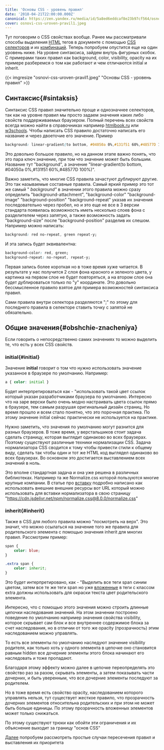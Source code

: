 ```yaml
---
title: 'Основы CSS - уровень правил'
date: '2018-04-21T22:00:00.000Z'
canonical: https://zen.yandex.ru/media/id/5a8ed6eddcaf8e23b97cf564/osnovy-css-uroven-pravil-5ad4e18f58166926c28e1b25
cover: osnovi-css-uroven-pravil1.jpeg
---
```

Тут поговорим о CSS свойствах вообще. Ранее мы рассматривали способы выделения [HTML](/blog/osnovi-html) тегов в документе с помощью [CSS селекторов](/blog/osnovi-sss-selektori) и их [комбинаций](/blog/osnovi-sss-kombinatori). Теперь попробуем опустится еще на один уровень ниже. На уровне синтаксиса, зайдем внутрь фигурных скобок. С примерами таких правил как background, color, visibility, opacity на их примере разберемся о том как работают и чем отличаются initial и inherit.

<!--more-->
{{< imgresize "osnovi-css-uroven-pravil1.jpeg" "Основы CSS - уровень правил" >}} 

## Синтаксис{#sintaksis} 

Синтаксис CSS правил значительно проще и однозначнее селекторов, так как на уровне правил мы просто задаем значения каких либо свойств поддерживаемых браузером. Полный перечень всех свойств всегда можно найти в справочниках например [htmlbook.ru](http://htmlbook.ru/) или [w3schools](https://www.w3schools.com/css/default.asp). Чтобы написать CSS правило достаточно написать его название и через двоеточие его значение. Пример

```css
background: linear-gradient(to bottom, #04050a 0%,#131f51 60%,#48577D 100%);
``` 

Это довольно большое правило, но на данном этапе важно понять, что это пара ключ значение, при том что значение может быть большим. Название тут "background", а значение "linear-gradient(to bottom, #04050a 0%,#131f51 60%,#48577D 100%)".

Важно заметить, что многие CSS правила зачастуют дублируют другие. Это так называемые составные правила. Самый яркий пример это тот же самый " *background"* в значении этого правила можно сразу определить "background-attachment", "background-color" "background-image" "background-position" "background-repeat" указав их значения последовательно через пробел, но и это еще не все в 3 версии стандарта появилась возможность иметь несколько слоев фона с разделителем через запятую, а также возможность задать "background-size" после "background-position" разделив их слешом. Например можно написать:

```css
background: red no-repeat, green repeat-y;
``` 

И эта запись будет эквивалентна:

```css
background-color: red, green;
background-repeat: no-repeat, repeat-y;
``` 

Первая запись более короткая но в тоже время хуже читается. В результате у нас получится 2 слоя фона красного и зеленого цвета, у картинка на первом слое не будет повторяться, а на втором слое она будет дублироваться только по "y" координате. Это довольно бессмысленное правило взятое для примера возможностей синтаксиса правил.

Сами правила внутри селектора разделяются ";" по этому для последнего правила в селекторе ставить точку с запятой не обязательно.

## Общие значения{#obshchie-znacheniya} 

Если говорить о непосредственно самих значениях то можно выделить те, что есть у всех СSS свойств.

### initial{#initial} 

Значение **initial** говорит о том что нужно использовать значение указанное в браузере по умолчанию. Например:

```css
a { color: initial }
``` 

Будет интерпретироваться как - "использовать такой цвет ссылок который указан разработчиками браузера по умолчанию. Интересно что на заре верски было очень модно настраивать цвета ссылок прямо в браузере, тем самым разрушая оригинальный дизайн страниц. Но время прошло и всем стало понятно, что это порочная практика. По этому значение initial сейчас практически не используется на практике.

Нужно заметить, что значения по умолчанию могут разнится для разных браузеров. В тоже время, у верстальшиков стоит задача сделать страницу, которая выглядит одинаково во всех браузерах. Поэтому существуют различные техники нормализации CSS. Задача нормализатора CSS сводится к тому чтобы привести стили к общему виду, сделать так чтобы один и тот же HTML код выглядел одинаково во всех браузерах. Во основном это достигается выставлением всех значений в ноль.

Это вполне стандартная задача и она уже решена в различных библиотеках. Например та же Normalize.css которой пользуются многие крупные компании. В статье про [вставку](/blog/osnovi-css-vstraivanie) подробно написано как использовать внешние внешние ресурсы вот URL который можно использовать для вставки нормализатора в свою страницу "https://cdn.jsdelivr.net/npm/normalize.css@8.0.0/normalize.css"

### inherit{#inherit} 

Также в CSS для любого правила можно "посмотреть на верх". Это значит, что можно ссылаться на значение того же правила для родительского элемента с помощью значения inherit для многих правил. Рассмотрим пример:

```css
span {
    color: blue; 
}
``` 

```css
.extra span {
    color: inherit; 
}
``` 

Это будет интерпретировано, как - "Выделить все теги span синим цветом, затем все те же теги span но уже [вложенные](/blog/osnovi-sss-kombinatori) в теги с классом extra должны использовать для окраски текста цвет родительского элемента.

Интересно, что с помощью этого значения можно строить длинные цепочки наследования значений. На этом значении построено поведение по умолчанию например значения свойства visibility, которое скрывает сам блок и все внутреннее содержимое блока за счет наследования, но в отличии от того же opacity (прозрачность) этим наследованием можно управлять.

То есть все элементы по умолчанию наследуют значение visibility родителя, как только хоть у одного элемента в цепочке оно становится равным hidden все дочерние элементы этого блока начинают его наследовать и тоже пропадают.

Благодаря этому эффекту можно далее в цепочке переопределять это свойство раз за разом, скрывать элементы, а затем показывать части дочерних, и быть уверенным, что все дочерние элементы последуют за родителем.

Но в тоже время есть свойство opacity, наследованием которого управлять нельзя, тут существует жесткое правило, что прозрачность дочерних элементов относительна родительских и при этом не может быть больше единицы. По этому прозрачность вложенных элементов может только снижаться.

По этому существуют трюки как обойти эти ограничения и их объяснение выходит за границу "основ CSS"

 [Далее](/blog/osnovi-css-vesa-pravil) попробуем рассмотреть простые случаи пересечения правил и выставления их приоритета

